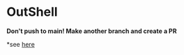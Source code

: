# OutShell

**Don't push to main! Make another branch and create a PR**


*see [here](https://github.com/costinsin/gi)